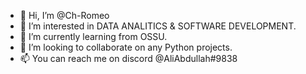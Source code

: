 - 👋 Hi, I’m @Ch-Romeo
- 👀 I’m interested in DATA ANALITICS & SOFTWARE DEVELOPMENT.
- 🌱 I’m currently learning from OSSU.
- 💞️ I’m looking to collaborate on any Python projects.
- 📫 You can reach me on discord @AliAbdullah#9838

<!---
Ch-Romeo/Ch-Romeo is a ✨ special ✨ repository because its `README.md` (this file) appears on your GitHub profile.
You can click the Preview link to take a look at your changes.
--->
